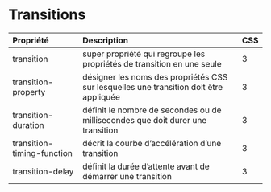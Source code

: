 # Transitions

| Propriété | Description | CSS
|:----------|:------------|:---
| transition | super propriété qui regroupe les propriétés de transition en une seule | 3
| transition-property | désigner les noms des propriétés CSS sur lesquelles une transition doit être appliquée | 3
| transition-duration | définit le nombre de secondes ou de millisecondes que doit durer une transition | 3
| transition-timing-function | décrit la courbe d’accélération d’une transition | 3
| transition-delay | définit la durée d’attente avant de démarrer une transition | 3

